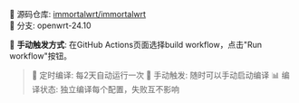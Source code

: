 🔗 源码仓库: [immortalwrt/immortalwrt]( https://github.com/immortalwrt/immortalwrt)  
🌿 分支:  openwrt-24.10  

📌 **手动触发方式**: 在GitHub Actions页面选择build workflow，点击"Run workflow"按钮。

> 🔄 定时编译: 每2天自动运行一次
> 🚀 手动触发: 随时可以手动启动编译
> 📊 编译状态: 独立编译每个配置，失败互不影响
